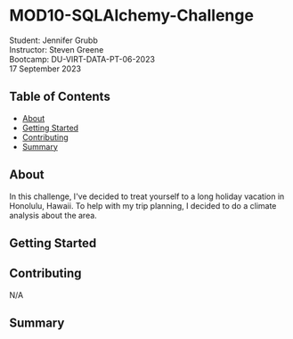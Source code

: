 # MOD10-SQLAlchemy-Challenge
Student:  Jennifer Grubb  
Instructor:  Steven Greene  
Bootcamp:  DU-VIRT-DATA-PT-06-2023  
17 September 2023  

## Table of Contents
- [About](#about)
- [Getting Started](#getting_started)
- [Contributing](#contributing)
- [Summary](#summary)
  
## About
In this challenge, I've decided to treat yourself to a long holiday vacation in Honolulu, Hawaii. To help with my trip planning, I decided to do a climate analysis about the area.

## Getting Started


## Contributing
N/A

## Summary
